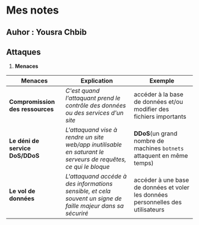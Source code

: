 # Mes notes 
## Auhor : Yousra Chbib
## Attaques
1. **Menaces**

|Menaces|Explication|Exemple|
|-------|-----------|-------|
|**Compromission des ressources**|*C'est quand l'attaquant prend le contrôle des données ou des services d'un site*|accéder à la base de données et/ou modifier des fichiers importants|
|**Le déni de service DoS/DDoS**|*L'attaquand vise à rendre un site web/app inutilisable en saturant le serveurs de requêtes, ce qui le bloque*|**DDoS**(un grand nombre de machines `botnets` attaquent en même temps) |
|**Le vol de données**|*L'attaquand accéde à des informations sensible, et cela souvent un signe de faille majeur dans sa sécuriré*|accéder à une base de données et voler les données personnelles des utilisateurs|


